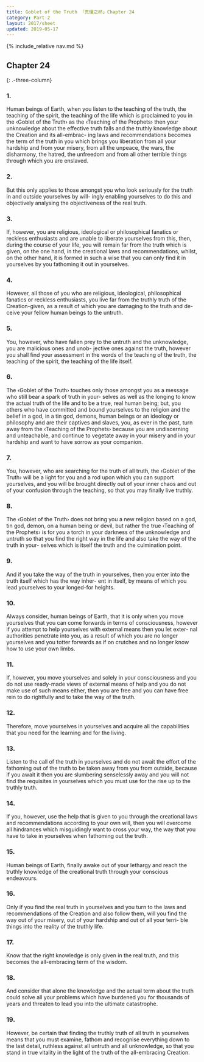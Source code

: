 ```yaml
---
title: Goblet of the Truth 「真理之杯」Chapter 24
category: Part-2
layout: 2017/sheet
updated: 2019-05-17
---
```


{% include_relative nav.md %}

Chapter 24
--------
{: .-three-column}


### 1.

 Human beings of Earth, when you listen to the teaching of the truth, the teaching of the spirit, the teaching
 of the life which is proclaimed to you in the ‹Goblet of the Truth› as the ‹Teaching of the Prophets› then your
 unknowledge about the effective truth falls and the truthly knowledge about the Creation and its all-embrac-
 ing laws and recommendations becomes the term of the truth in you which brings you liberation from all your
 hardship and from your misery, from all the unpeace, the wars, the disharmony, the hatred, the unfreedom
 and from all other terrible things through which you are enslaved.
 
### 2.

 But this only applies to those amongst you who look seriously for the truth in and outside yourselves by will-
 ingly enabling yourselves to do this and objectively analysing the objectiveness of the real truth.

### 3.

 If, however, you are religious, ideological or philosophical fanatics or reckless enthusiasts and are unable to
 liberate yourselves from this, then, during the course of your life, you will remain far from the truth which is
 given, on the one hand, in the creational laws and recommendations, whilst, on the other hand, it is formed
 in such a wise that you can only find it in yourselves by you fathoming it out in yourselves.

### 4.

 However, all those of you who are religious, ideological, philosophical fanatics or reckless enthusiasts, you live
 far from the truthly truth of the Creation-given, as a result of which you are damaging to the truth and de-
 ceive your fellow human beings to the untruth.

### 5.

 You, however, who have fallen prey to the untruth and the unknowledge, you are malicious ones and unob-
 jective ones against the truth, however you shall find your assessment in the words of the teaching of the truth,
 the teaching of the spirit, the teaching of the life itself.

### 6.

 The ‹Goblet of the Truth› touches only those amongst you as a message who still bear a spark of truth in your-
 selves as well as the longing to know the actual truth of the life and to be a true, real human being; but, you
 others who have committed and bound yourselves to the religion and the belief in a god, in a tin god, demons,
 human beings or an ideology or philosophy and are their captives and slaves, you, as ever in the past, turn
 away from the ‹Teaching of the Prophets› because you are undiscerning and unteachable, and continue to
 vegetate away in your misery and in your hardship and want to have sorrow as your companion.

### 7.

 You, however, who are searching for the truth of all truth, the ‹Goblet of the Truth› will be a light for you and
 a rod upon which you can support yourselves, and you will be brought directly out of your inner chaos and
 out of your confusion through the teaching, so that you may finally live truthly.

### 8.

 The ‹Goblet of the Truth› does not bring you a new religion based on a god, tin god, demon, on a human
 being or devil, but rather the true ‹Teaching of the Prophets› is for you a torch in your darkness of the
 unknowledge and untruth so that you find the right way in the life and also take the way of the truth in your-
 selves which is itself the truth and the culmination point.

### 9.

 And if you take the way of the truth in yourselves, then you enter into the truth itself which has the way inher-
 ent in itself, by means of which you lead yourselves to your longed-for heights.

### 10.

 Always consider, human beings of Earth, that it is only when you move yourselves that you can come forwards
 in terms of consciousness, however if you attempt to help yourselves with external means then you let exter-
 nal authorities penetrate into you, as a result of which you are no longer yourselves and you totter forwards
 as if on crutches and no longer know how to use your own limbs.

### 11.

 If, however, you move yourselves and solely in your consciousness and you do not use ready-made views of
 external means of help and you do not make use of such means either, then you are free and you can have
 free rein to do rightfully and to take the way of the truth.

### 12.

 Therefore, move yourselves in yourselves and acquire all the capabilities that you need for the learning and for
 the living.

### 13.

 Listen to the call of the truth in yourselves and do not await the effort of the fathoming out of the truth to be
 taken away from you from outside, because if you await it then you are slumbering senselessly away and you
 will not find the requisites in yourselves which you must use for the rise up to the truthly truth.

### 14.

 If you, however, use the help that is given to you through the creational laws and recommendations according
 to your own will, then you will overcome all hindrances which misguidingly want to cross your way, the way
 that you have to take in yourselves when fathoming out the truth.

### 15.

 Human beings of Earth, finally awake out of your lethargy and reach the truthly knowledge of the creational
 truth through your conscious endeavours.

### 16.

 Only if you find the real truth in yourselves and you turn to the laws and recommendations of the Creation
 and also follow them, will you find the way out of your misery, out of your hardship and out of all your terri-
 ble things into the reality of the truthly life.

### 17.

 Know that the right knowledge is only given in the real truth, and this becomes the all-embracing term of the
 wisdom.

### 18.

 And consider that alone the knowledge and the actual term about the truth could solve all your problems which have burdened you for thousands of years and threaten to lead you into the ultimate catastrophe.

### 19.

 However, be certain that finding the truthly truth of all truth in yourselves means that you must examine,
 fathom and recognise everything down to the last detail, ruthless against all untruth and all unknowledge, so
 that you stand in true vitality in the light of the truth of the all-embracing Creation.
 
